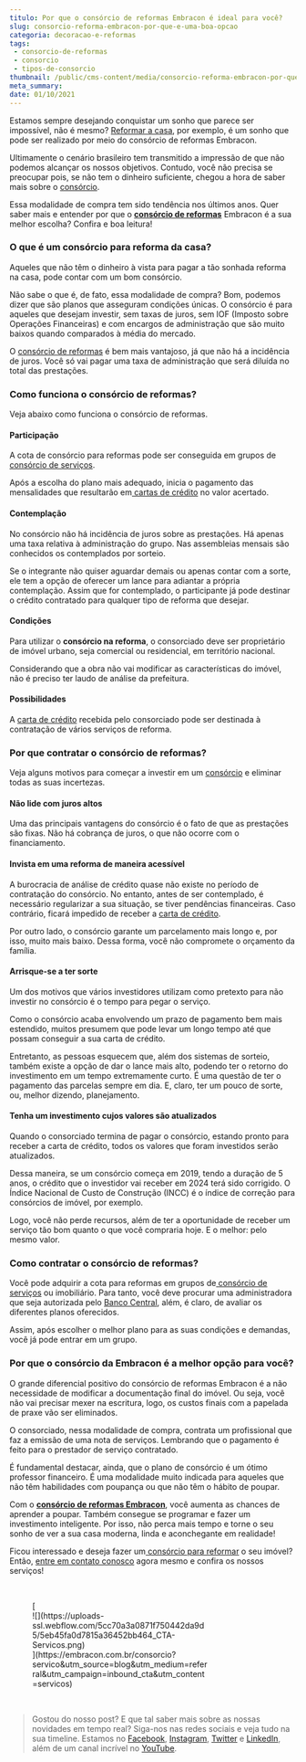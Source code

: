 ```yaml
---
titulo: Por que o consórcio de reformas Embracon é ideal para você?
slug: consorcio-reforma-embracon-por-que-e-uma-boa-opcao
categoria: decoracao-e-reformas
tags:
 - consorcio-de-reformas
 - consorcio
 - tipos-de-consorcio
thumbnail: /public/cms-content/media/consorcio-reforma-embracon-por-que-e-uma-boa-opcao.jpg
meta_summary: 
date: 01/10/2021
---
```

Estamos sempre desejando conquistar um sonho que parece ser impossível, não é mesmo? [Reformar a casa](https://www.embracon.com.br/blog/quando-e-por-que-reformar-a-sua-casa-saiba-aqui), por exemplo, é um sonho que pode ser realizado por meio do consórcio de reformas Embracon.

Ultimamente o cenário brasileiro tem transmitido a impressão de que não podemos alcançar os nossos objetivos. Contudo, você não precisa se preocupar pois, se não tem o dinheiro suficiente, chegou a hora de saber mais sobre o [consórcio](http://embracon.com.br/consorcio-servicos).

Essa modalidade de compra tem sido tendência nos últimos anos. Quer saber mais e entender por que o [**consórcio de reformas**](https://www.youtube.com/watch?v=-FO8uWuI4xY) Embracon é a sua melhor escolha? Confira e boa leitura!

### O que é um consórcio para reforma da casa?

Aqueles que não têm o dinheiro à vista para pagar a tão sonhada reforma na casa, pode contar com um bom consórcio.

Não sabe o que é, de fato, essa modalidade de compra? Bom, podemos dizer que são planos que asseguram condições únicas. O consórcio é para aqueles que desejam investir, sem taxas de juros, sem IOF (Imposto sobre Operações Financeiras) e com encargos de administração que são muito baixos quando comparados à média do mercado.

O [consórcio de reformas](https://www.embracon.com.br/blog/quando-e-por-que-reformar-a-sua-casa-saiba-aqui) é bem mais vantajoso, já que não há a incidência de juros. Você só vai pagar uma taxa de administração que será diluída no total das prestações.

### Como funciona o consórcio de reformas?

Veja abaixo como funciona o consórcio de reformas.

#### Participação

A cota de consórcio para reformas pode ser conseguida em grupos de [consórcio de serviços](http://embracon.com.br/consorcio-servicos).

Após a escolha do plano mais adequado, inicia o pagamento das mensalidades que resultarão em[ cartas de crédito](https://www.embracon.com.br/conhecaoconsorcio/o-que-e-carta-de-credito) no valor acertado.

#### Contemplação

No consórcio não há incidência de juros sobre as prestações. Há apenas uma taxa relativa à administração do grupo. Nas assembleias mensais são conhecidos os contemplados por sorteio.

Se o integrante não quiser aguardar demais ou apenas contar com a sorte, ele tem a opção de oferecer um lance para adiantar a própria contemplação. Assim que for contemplado, o participante já pode destinar o crédito contratado para qualquer tipo de reforma que desejar.

#### Condições

Para utilizar o **consórcio na reforma**, o consorciado deve ser proprietário de imóvel urbano, seja comercial ou residencial, em território nacional.

Considerando que a obra não vai modificar as características do imóvel, não é preciso ter laudo de análise da prefeitura.

#### Possibilidades

A [carta de crédito](https://www.embracon.com.br/conhecaoconsorcio/o-que-e-carta-de-credito) recebida pelo consorciado pode ser destinada à contratação de vários serviços de reforma.

### Por que contratar o consórcio de reformas?

Veja alguns motivos para começar a investir em um [consórcio](http://embracon.com.br/consorcio-servicos) e eliminar todas as suas incertezas.

#### Não lide com juros altos

Uma das principais vantagens do consórcio é o fato de que as prestações são fixas. Não há cobrança de juros, o que não ocorre com o financiamento.

#### Invista em uma reforma de maneira acessível

A burocracia de análise de crédito quase não existe no período de contratação do consórcio. No entanto, antes de ser contemplado, é necessário regularizar a sua situação, se tiver pendências financeiras. Caso contrário, ficará impedido de receber a [carta de crédito](https://www.embracon.com.br/conhecaoconsorcio/o-que-e-carta-de-credito).

Por outro lado, o consórcio garante um parcelamento mais longo e, por isso, muito mais baixo. Dessa forma, você não compromete o orçamento da família.

#### Arrisque-se a ter sorte

Um dos motivos que vários investidores utilizam como pretexto para não investir no consórcio é o tempo para pegar o serviço.

Como o consórcio acaba envolvendo um prazo de pagamento bem mais estendido, muitos presumem que pode levar um longo tempo até que possam conseguir a sua carta de crédito.

Entretanto, as pessoas esquecem que, além dos sistemas de sorteio, também existe a opção de dar o lance mais alto, podendo ter o retorno do investimento em um tempo extremamente curto. É uma questão de ter o pagamento das parcelas sempre em dia. E, claro, ter um pouco de sorte, ou, melhor dizendo, planejamento.

#### Tenha um investimento cujos valores são atualizados

Quando o consorciado termina de pagar o consórcio, estando pronto para receber a carta de crédito, todos os valores que foram investidos serão atualizados.

Dessa maneira, se um consórcio começa em 2019, tendo a duração de 5 anos, o crédito que o investidor vai receber em 2024 terá sido corrigido. O Índice Nacional de Custo de Construção (INCC) é o índice de correção para consórcios de imóvel, por exemplo.

Logo, você não perde recursos, além de ter a oportunidade de receber um serviço tão bom quanto o que você compraria hoje. E o melhor: pelo mesmo valor.

### Como contratar o consórcio de reformas?

Você pode adquirir a cota para reformas em grupos de[ consórcio de serviços](http://embracon.com.br/consorcio-servicos) ou imobiliário. Para tanto, você deve procurar uma administradora que seja autorizada pelo [Banco Central](https://www.bcb.gov.br/estabilidadefinanceira/administradoraconsorcio), além, é claro, de avaliar os diferentes planos oferecidos.

Assim, após escolher o melhor plano para as suas condições e demandas, você já pode entrar em um grupo.

### Por que o consórcio da Embracon é a melhor opção para você?

O grande diferencial positivo do consórcio de reformas Embracon é a não necessidade de modificar a documentação final do imóvel. Ou seja, você não vai precisar mexer na escritura, logo, os custos finais com a papelada de praxe vão ser eliminados.

O consorciado, nessa modalidade de compra, contrata um profissional que faz a emissão de uma nota de serviços. Lembrando que o pagamento é feito para o prestador de serviço contratado.

É fundamental destacar, ainda, que o plano de consórcio é um ótimo professor financeiro. É uma modalidade muito indicada para aqueles que não têm habilidades com poupança ou que não têm o hábito de poupar.

Com o [**consórcio de reformas Embracon**](http://embracon.com.br/consorcio-servicos), você aumenta as chances de aprender a poupar. Também consegue se programar e fazer um investimento inteligente. Por isso, não perca mais tempo e torne o seu sonho de ver a sua casa moderna, linda e aconchegante em realidade!

Ficou interessado e deseja fazer um[ consórcio para reformar](https://www.embracon.com.br/blog/consorcio-de-servicos-para-reformas-e-decoracao) o seu imóvel? Então, [entre em contato conosco](https://www.embracon.com.br/) agora mesmo e confira os nossos serviços!

‍

<figure class="w-richtext-figure-type-image w-richtext-align-center" style="max-width:310px">[<div>![](https://uploads-ssl.webflow.com/5cc70a3a0871f750442da9d5/5eb45fa0d7815a36452bb464_CTA-Servicos.png)</div>](https://embracon.com.br/consorcio?servico&utm_source=blog&utm_medium=referral&utm_campaign=inbound_cta&utm_content=servicos)</figure>‍

> Gostou do nosso post? E que tal saber mais sobre as nossas novidades em tempo real? Siga-nos nas redes sociais e veja tudo na sua timeline. Estamos no [Facebook](https://www.facebook.com/embracon/), [Instagram](https://www.instagram.com/embraconoficial/), [Twitter](https://twitter.com/embracon) e [LinkedIn](https://www.linkedin.com/company/1018875/), além de um canal incrível no [YouTube](https://www.youtube.com/channel/UCL-Y0mv9zc73Iek48NLUBzQ).
